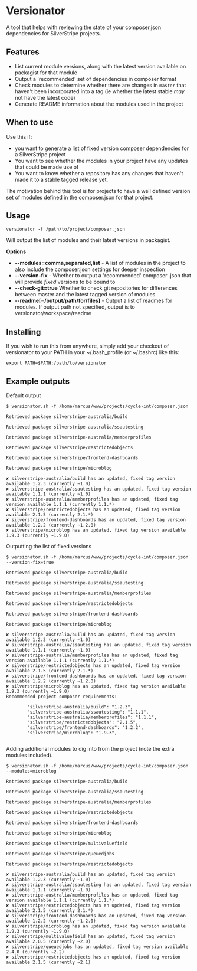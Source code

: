 # Versionator

A tool that helps with reviewing the state of your composer.json
dependencies for SilverStripe projects.

## Features

* List current module versions, along with the latest version available on
  packagist for that module
* Output a 'recommended' set of dependencies in composer format
* Check modules to determine whether there are changes in `master` that
  haven't been incorporated into a tag (ie whether the latest stable _may_
  not have the latest code)
* Generate README information about the modules used in the project

## When to use

Use this if:

* you want to generate a list of fixed version composer dependencies for a
  SilverStripe project
* You want to see whether the modules in your project have any updates
  that could be made use of
* You want to know whether a repository has any changes that haven't made it
  to a stable tagged release yet.

The motivation behind this tool is for projects to have a well
defined version set of modules defined in the composer.json for that project.

## Usage

`versionator -f /path/to/project/composer.json`

Will output the list of modules and their latest versions in packagist.

**Options**

* **--modules=comma,separated,list** - A list of modules in the project
  to also include the composer.json settings for deeper inspection
* **--version-fix** - Whether to output a 'recommended' composer .json
  that will provide _fixed_ versions to be bound to
* **--check-git=true** Whether to check git repositories for differences
  between master and the latest tagged version of modules
* **--readme[=/output/path/for/files]** - Output a list of readmes for modules.
  If output path not specified, output is to versionator/workspace/readme

## Installing

If you wish to run this from anywhere, simply add your checkout of versionator to your PATH in your ~/.bash_profile (or ~/.bashrc) like this:

```
export PATH=$PATH:/path/to/versionator
```

## Example outputs

Default output

```
$ versionator.sh -f /home/marcus/www/projects/cycle-int/composer.json

Retrieved package silverstripe-australia/build

Retrieved package silverstripe-australia/ssautesting

Retrieved package silverstripe-australia/memberprofiles

Retrieved package silverstripe/restrictedobjects

Retrieved package silverstripe/frontend-dashboards

Retrieved package silverstripe/microblog

✘ silverstripe-australia/build has an updated, fixed tag version available 1.2.3 (currently ~1.0)
✘ silverstripe-australia/ssautesting has an updated, fixed tag version available 1.1.1 (currently ~1.0)
✘ silverstripe-australia/memberprofiles has an updated, fixed tag version available 1.1.1 (currently 1.1.*)
✘ silverstripe/restrictedobjects has an updated, fixed tag version available 2.1.5 (currently 2.1.*)
✘ silverstripe/frontend-dashboards has an updated, fixed tag version available 1.2.2 (currently ~1.2.0)
✘ silverstripe/microblog has an updated, fixed tag version available 1.9.3 (currently ~1.9.0)
```

Outputting the list of fixed versions

```
$ versionator.sh -f /home/marcus/www/projects/cycle-int/composer.json --version-fix=true

Retrieved package silverstripe-australia/build

Retrieved package silverstripe-australia/ssautesting

Retrieved package silverstripe-australia/memberprofiles

Retrieved package silverstripe/restrictedobjects

Retrieved package silverstripe/frontend-dashboards

Retrieved package silverstripe/microblog

✘ silverstripe-australia/build has an updated, fixed tag version available 1.2.3 (currently ~1.0)
✘ silverstripe-australia/ssautesting has an updated, fixed tag version available 1.1.1 (currently ~1.0)
✘ silverstripe-australia/memberprofiles has an updated, fixed tag version available 1.1.1 (currently 1.1.*)
✘ silverstripe/restrictedobjects has an updated, fixed tag version available 2.1.5 (currently 2.1.*)
✘ silverstripe/frontend-dashboards has an updated, fixed tag version available 1.2.2 (currently ~1.2.0)
✘ silverstripe/microblog has an updated, fixed tag version available 1.9.3 (currently ~1.9.0)
Recommended project composer requirements:

		"silverstripe-australia/build": "1.2.3",
		"silverstripe-australia/ssautesting": "1.1.1",
		"silverstripe-australia/memberprofiles": "1.1.1",
		"silverstripe/restrictedobjects": "2.1.5",
		"silverstripe/frontend-dashboards": "1.2.2",
		"silverstripe/microblog": "1.9.3",


```

Adding additional modules to dig into from the project (note the extra modules included).

```
$ versionator.sh -f /home/marcus/www/projects/cycle-int/composer.json --modules=microblog

Retrieved package silverstripe-australia/build

Retrieved package silverstripe-australia/ssautesting

Retrieved package silverstripe-australia/memberprofiles

Retrieved package silverstripe/restrictedobjects

Retrieved package silverstripe/frontend-dashboards

Retrieved package silverstripe/microblog

Retrieved package silverstripe/multivaluefield

Retrieved package silverstripe/queuedjobs

Retrieved package silverstripe/restrictedobjects

✘ silverstripe-australia/build has an updated, fixed tag version available 1.2.3 (currently ~1.0)
✘ silverstripe-australia/ssautesting has an updated, fixed tag version available 1.1.1 (currently ~1.0)
✘ silverstripe-australia/memberprofiles has an updated, fixed tag version available 1.1.1 (currently 1.1.*)
✘ silverstripe/restrictedobjects has an updated, fixed tag version available 2.1.5 (currently 2.1.*)
✘ silverstripe/frontend-dashboards has an updated, fixed tag version available 1.2.2 (currently ~1.2.0)
✘ silverstripe/microblog has an updated, fixed tag version available 1.9.3 (currently ~1.9.0)
✘ silverstripe/multivaluefield has an updated, fixed tag version available 2.0.5 (currently ~2.0)
✘ silverstripe/queuedjobs has an updated, fixed tag version available 2.4.0 (currently ~2.2)
✘ silverstripe/restrictedobjects has an updated, fixed tag version available 2.1.5 (currently ~2.1)

```
